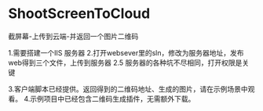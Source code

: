 # ShootScreenToCloud
截屏幕-上传到云端-并返回一个图片二维码

1.需要搭建一个IIS 服务器
2.打开websever里的sln，修改为服务器地址，发布web得到三个文件，上传到服务器
2.5 服务器的各种坑不尽相同，打开权限是关键

3.客户端脚本已经提供。返回得到的二维码地址、生成的图片，请在示例场景中观看。
4.示例项目中已经包含二维码生成插件，无需额外下载。
